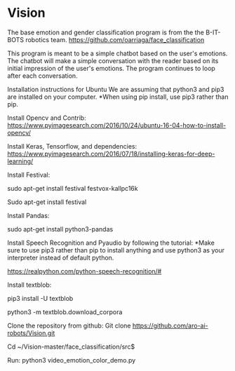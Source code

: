 # Vision
The base emotion and gender classification program is from the the B-IT-BOTS robotics team. https://github.com/oarriaga/face_classification

This program is meant to be a simple chatbot based on the user's emotions. The chatbot will make a simple conversation with the reader based on its initial impression of the user's emotions. The program continues to loop after each conversation.

Installation instructions for Ubuntu
We are assuming that python3 and pip3 are installed on your computer.
*When using pip install, use pip3 rather than pip.

Install Opencv and Contrib: 
https://www.pyimagesearch.com/2016/10/24/ubuntu-16-04-how-to-install-opencv/ 

Install Keras, Tensorflow, and dependencies: 
https://www.pyimagesearch.com/2016/07/18/installing-keras-for-deep-learning/ 

Install Festival: 

sudo apt-get install festival festvox-kallpc16k

Sudo apt-get install festival


Install Pandas:

sudo apt-get install python3-pandas


Install Speech Recognition and Pyaudio by following the tutorial:
*Make sure to use pip3 rather than pip to install anything and use python3 as your interpreter instead of default python.

https://realpython.com/python-speech-recognition/#


Install textblob:

pip3 install -U textblob

python3 -m textblob.download_corpora


Clone the repository from github:
Git clone https://github.com/aro-ai-robots/Vision.git 
	
Cd ~/Vision-master/face_classification/src$

Run:
python3 video_emotion_color_demo.py
